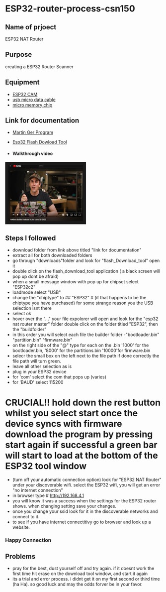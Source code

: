 # ESP32-router-process-csn150

## Name of prjoect 
ESP32 NAT Router

## Purpose
creating a ESP32 Router Scanner

## Equipment 
+ [ESP32 CAM](https://www.amazon.com/ESP32-CAM-MB-Aideepen-ESP32-CAM-Bluetooth-Arduino/dp/B0948ZFTQZ/ref=sr_1_1_sspa?keywords=esp32+cam&qid=1678904348&sr=8-1-spons&psc=1&spLa=ZW5jcnlwdGVkUXVhbGlmaWVyPUEyWDQyMkxLUUJWSFQxJmVuY3J5cHRlZElkPUEwOTk4NjQ1TllJUURNRzcxWEZJJmVuY3J5cHRlZEFkSWQ9QTA1NDcwNDczNkVVTEZMMDZWUzZSJndpZGdldE5hbWU9c3BfYXRmJmFjdGlvbj1jbGlja1JlZGlyZWN0JmRvTm90TG9nQ2xpY2s9dHJ1ZQ==)
+ [usb micro data cable](https://www.amazon.com/AmazonBasics-Male-Micro-Cable-Black/dp/B0711PVX6Z/ref=sr_1_1_ffob_sspa?crid=16W1ZVGK5RSBL&keywords=usb+micro+data+cable&qid=1678905952&sprefix=usb+micro+data+%2Caps%2C123&sr=8-1-spons&psc=1&spLa=ZW5jcnlwdGVkUXVhbGlmaWVyPUExUllNUjBONzVaQjc1JmVuY3J5cHRlZElkPUEwOTM3MTg3NjU4RzJRWkM3UTRaJmVuY3J5cHRlZEFkSWQ9QTAxODUxNTUyMFlHTjZHVks1NTNQJndpZGdldE5hbWU9c3BfYXRmJmFjdGlvbj1jbGlja1JlZGlyZWN0JmRvTm90TG9nQ2xpY2s9dHJ1ZQ==)
+ [micro memory chip](https://www.amazon.com/Amazon-Basics-microSDXC-Memory-Adapter/dp/B08TJRVWV1/ref=sr_1_1_ffob_sspa?crid=23O8LCMK14S72&keywords=micro+sd+card&qid=1678906000&sprefix=micro+sd+%2Caps%2C423&sr=8-1-spons&psc=1&spLa=ZW5jcnlwdGVkUXVhbGlmaWVyPUE4NFM3RzNPTTU2SlQmZW5jcnlwdGVkSWQ9QTA1MDcyMDkyNjRFR0JDUVFQMjA2JmVuY3J5cHRlZEFkSWQ9QTA2Njg3NDYzM1dDMk5KQ0QyMEJZJndpZGdldE5hbWU9c3BfYXRmJmFjdGlvbj1jbGlja1JlZGlyZWN0JmRvTm90TG9nQ2xpY2s9dHJ1ZQ==)

## Link for documentation
+  [Martin Ger Program](https://github.com/martin-ger/esp32_nat_router)
+ [Esp32 Flash Dowload Tool](https://www.espressif.com/en/support/download/other-tools)
 
+ #### Walkthrough video


<a href="http://www.youtube.com/watch?feature=player_embedded&v=41Lymi6rXA8&list=PLLikBZAto8K7zrkQQYOfoY9404SBhXeQr
" target="_blank"><img src="https://github.com/samlora704/ESP32-router-process-csn150/blob/main/Martin%20Ger%20youtube.jpg" 
alt="IMAGE ALT TEXT HERE" width="240" height="180" border="10" /></a>

## Steps I followed
+ download folder from link above titled "link for  documentation"
+ extract all for both downloaded folders
+ go through "downloads"folder and look for "flash_Download_tool" open it 
+ double click on the flash_download_tool application ( a black screen will pop up dont be afraid)
+ when a small message window with pop up for chipset select "ESP32c2"
+ loadmode select "USB"
+ change the "chiptype" to ## "ESP32" # (if that happens to be the chiptype you have purchased) for some strange reason you the USB selection isnt there 
+ select ok
+ hover over the "..." your file expolorer will open and look for the "esp32 nat router master" folder double click on the folder titled "ESP32", then the  "buildfolder"  
+ in this order you will select each file the builder folder -"bootloader.bin" "partition.bin" "firmware.bin"
+ on the right side of the "@" type for each on the .bin '1000' for the bootloader.bin, '8000' for the partitions.bin '10000'for firmware.bin
+ selecr the small box on the left next to the file path if done correctly the file path will turn green. 
+ leave all other selection as is 
+ plug in your ESP32 device 
+ for 'com' select the com that pops up (varies)
+ for 'BAUD' select 115200
# CRUCIAL!! hold down the rest button whilst you select start once the device syncs with firmware download the program by pressing start again if successful a green bar will start to load at the bottom of the ESP32 tool window
+ (turn off your automatic connection option) look for "ESP32 NAT Router" under your discoverable wifi. select the ESP32 wifi, you will get an error "no internet connection" 
+ in browser type # http://192.168.4.1  
+ you will know it was a success when the settings for the ESP32 router shows. when changing setting save your changes. 
+ once you change your ssid look for it in the discoverable networks and connect to it. 
+ to see if you have internet connectitivy go to browser and look up a website. 
### Happy Connection

## Problems
+ pray for the best, dust yourself off and try again. if it doesnt work the first time hit erase on the download tool window, and start it again 
+ its a trial and error process. i didnt get it on my first second or third time (ha Ha). so good luck and may the odds forver be in your favor.
